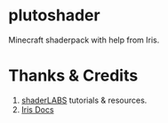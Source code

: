 # plutoshader
Minecraft shaderpack with help from Iris.

# Thanks & Credits
1. [shaderLABS](https://shaderlabs.org/wiki/Main_Page) tutorials & resources.
2. [Iris Docs](https://shaders.properties/current/guides/your-first-shader/0_intro/)